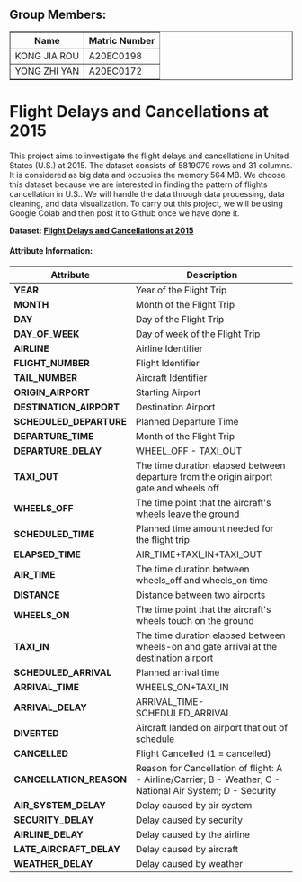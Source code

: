 ## Group Members: 
<table border="solid">
  <tr>
    <th>Name</th>
    <th>Matric Number</th>
  </tr>
  <tr>
    <td>KONG JIA ROU</td>
    <td>A20EC0198</td>
  </tr>
  
  <tr>
    <td>YONG ZHI YAN</td>
    <td>A20EC0172</td>
  </tr>
</table>

<h1>Flight Delays and Cancellations at 2015</h1>

This project aims to investigate the flight delays and cancellations in United States (U.S.) at 2015. The dataset consists of 5819079 rows and 31 columns. It is considered as big data and occupies the memory 564 MB. We choose this dataset because we are interested in finding the pattern of flights cancellation in U.S.. We will handle the data through data processing, data cleaning, and data visualization. To carry out this project, we will be using Google Colab and then post it to Github once we have done it.  

<b>Dataset:<b>
<a href="https://www.kaggle.com/datasets/usdot/flight-delays?select=flights.csv">Flight Delays and Cancellations at 2015</a>


#### Attribute Information:

| Attribute | Description |
| --- | --- |
| **YEAR** |  Year of the Flight Trip |
|**MONTH** |   Month of the Flight Trip |
| **DAY** | Day of the Flight Trip |
| **DAY_OF_WEEK** |  Day of week of the Flight Trip |
| **AIRLINE** |  Airline Identifier |
| **FLIGHT_NUMBER** |    Flight Identifier |
| **TAIL_NUMBER** |   Aircraft Identifier |
| **ORIGIN_AIRPORT** |   Starting Airport |
|**DESTINATION_AIRPORT** |   Destination Airport |
| **SCHEDULED_DEPARTURE** |    Planned Departure Time |
|**DEPARTURE_TIME** |   Month of the Flight Trip |
| **DEPARTURE_DELAY** | WHEEL_OFF - TAXI_OUT |
| **TAXI_OUT** |  The time duration elapsed between departure from the origin airport gate and wheels off |
| **WHEELS_OFF** |  The time point that the aircraft's wheels leave the ground |
| **SCHEDULED_TIME** |    Planned time amount needed for the flight trip |
| **ELAPSED_TIME** |   AIR_TIME+TAXI_IN+TAXI_OUT |
| **AIR_TIME** |   The time duration between wheels_off and wheels_on time |
|**DISTANCE** |   Distance between two airports |
| **WHEELS_ON** |   The time point that the aircraft's wheels touch on the ground |
| **TAXI_IN** |   The time duration elapsed between wheels-on and gate arrival at the destination airport |
|**SCHEDULED_ARRIVAL**|Planned arrival time|
|**ARRIVAL_TIME**|WHEELS_ON+TAXI_IN|
|**ARRIVAL_DELAY**|ARRIVAL_TIME-SCHEDULED_ARRIVAL|
|**DIVERTED**|Aircraft landed on airport that out of schedule|
|**CANCELLED**|Flight Cancelled (1 = cancelled)|
|**CANCELLATION_REASON**|Reason for Cancellation of flight: A - Airline/Carrier; B - Weather; C - National Air System; D - Security|
|**AIR_SYSTEM_DELAY**|Delay caused by air system|
|**SECURITY_DELAY**|Delay caused by security|
|**AIRLINE_DELAY**|Delay caused by the airline|
|**LATE_AIRCRAFT_DELAY**|Delay caused by aircraft|
|**WEATHER_DELAY**|Delay caused by weather|
